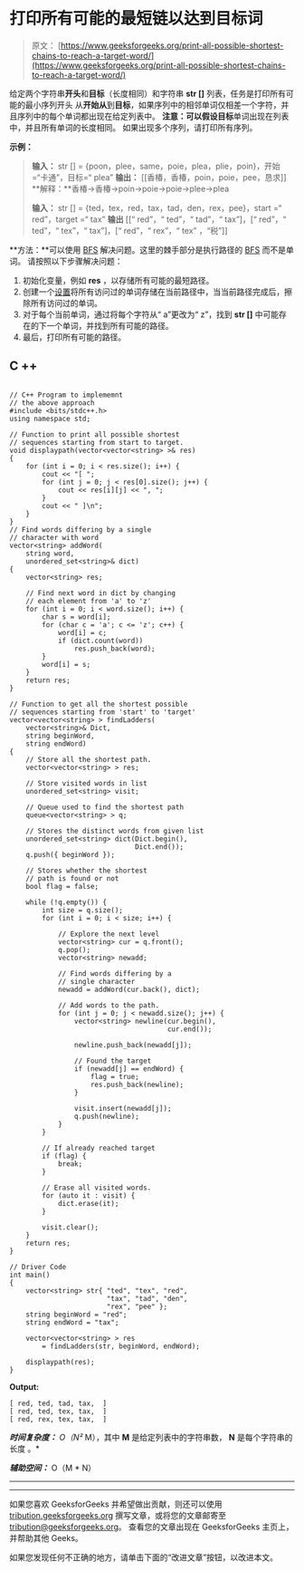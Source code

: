 # 打印所有可能的最短链以达到目标词

> 原文： [https://www.geeksforgeeks.org/print-all-possible-shortest-chains-to-reach-a-target-word/](https://www.geeksforgeeks.org/print-all-possible-shortest-chains-to-reach-a-target-word/)

给定两个字符串**开头**和**目标**（长度相同）和字符串 **str []** 列表，任务是打印所有可能的最小序列开头 从**开始从**到**目标**，如果序列中的相邻单词仅相差一个字符，并且序列中的每个单词都出现在给定列表中。
**注意：**可以假设**目标**单词出现在列表中，并且所有单词的长度相同。 如果出现多个序列，请打印所有序列。

**示例：**

> **输入：** str [] = {poon，plee，same，poie，plea，plie，poin}，开始=“卡通”，目标=“ plea”
> **输出：** [[香椿，香椿，poin，poie，pee，恳求]]
> **解释：**香椿→香椿→poin→poie→poie→plee→plea
> 
> **输入：** str [] = {ted，tex，red，tax，tad，den，rex，pee}，start =“ red”，target =“ tax”
> **输出** [[“ red”，“ ted”，“ tad”，“ tax”]，[“ red”，“ ted”，“ tex”，“ tax”]，[“ red”，“ rex”，“ tex” ，“税”]]

**方法：**可以使用 [BFS](https://www.geeksforgeeks.org/breadth-first-search-or-bfs-for-a-graph/) 解决问题。这里的棘手部分是执行路径的 [BFS](https://www.geeksforgeeks.org/breadth-first-search-or-bfs-for-a-graph/) 而不是单词。 请按照以下步骤解决问题：

1.  初始化变量，例如 **res** ，以存储所有可能的最短路径。
2.  创建一个[设置](https://www.geeksforgeeks.org/set-in-cpp-stl/)将所有访问过的单词存储在当前路径中，当当前路径完成后，擦除所有访问过的单词。
3.  对于每个当前单词，通过将每个字符从“ a”更改为“ z”，找到 **str []** 中可能存在的下一个单词，并找到所有可能的路径。
4.  最后，打印所有可能的路径。

## C ++

```

// C++ Program to implememnt 
// the above approach 
#include <bits/stdc++.h> 
using namespace std; 

// Function to print all possible shortest 
// sequences starting from start to target. 
void displaypath(vector<vector<string> >& res) 
{ 
    for (int i = 0; i < res.size(); i++) { 
        cout << "[ "; 
        for (int j = 0; j < res[0].size(); j++) { 
            cout << res[i][j] << ", "; 
        } 
        cout << " ]\n"; 
    } 
} 
// Find words differing by a single 
// character with word 
vector<string> addWord( 
    string word, 
    unordered_set<string>& dict) 
{ 
    vector<string> res; 

    // Find next word in dict by changing 
    // each element from 'a' to 'z' 
    for (int i = 0; i < word.size(); i++) { 
        char s = word[i]; 
        for (char c = 'a'; c <= 'z'; c++) { 
            word[i] = c; 
            if (dict.count(word)) 
                res.push_back(word); 
        } 
        word[i] = s; 
    } 
    return res; 
} 

// Function to get all the shortest possible 
// sequences starting from 'start' to 'target' 
vector<vector<string> > findLadders( 
    vector<string>& Dict, 
    string beginWord, 
    string endWord) 
{ 
    // Store all the shortest path. 
    vector<vector<string> > res; 

    // Store visited words in list 
    unordered_set<string> visit; 

    // Queue used to find the shortest path 
    queue<vector<string> > q; 

    // Stores the distinct words from given list 
    unordered_set<string> dict(Dict.begin(), 
                               Dict.end()); 
    q.push({ beginWord }); 

    // Stores whether the shortest 
    // path is found or not 
    bool flag = false; 

    while (!q.empty()) { 
        int size = q.size(); 
        for (int i = 0; i < size; i++) { 

            // Explore the next level 
            vector<string> cur = q.front(); 
            q.pop(); 
            vector<string> newadd; 

            // Find words differing by a 
            // single character 
            newadd = addWord(cur.back(), dict); 

            // Add words to the path. 
            for (int j = 0; j < newadd.size(); j++) { 
                vector<string> newline(cur.begin(), 
                                       cur.end()); 

                newline.push_back(newadd[j]); 

                // Found the target 
                if (newadd[j] == endWord) { 
                    flag = true; 
                    res.push_back(newline); 
                } 

                visit.insert(newadd[j]); 
                q.push(newline); 
            } 
        } 

        // If already reached target 
        if (flag) { 
            break; 
        } 

        // Erase all visited words. 
        for (auto it : visit) { 
            dict.erase(it); 
        } 

        visit.clear(); 
    } 
    return res; 
} 

// Driver Code 
int main() 
{ 
    vector<string> str{ "ted", "tex", "red", 
                        "tax", "tad", "den", 
                        "rex", "pee" }; 
    string beginWord = "red"; 
    string endWord = "tax"; 

    vector<vector<string> > res 
        = findLadders(str, beginWord, endWord); 

    displaypath(res); 
} 

```

**Output:**

```
[ red, ted, tad, tax,  ]
[ red, ted, tex, tax,  ]
[ red, rex, tex, tax,  ]

```

***时间复杂度：** O（N²* M），其中 **M** 是给定列表中的字符串数， **N** 是每个字符串的长度 。*

***辅助空间：*** O（M * N）



* * *

* * *

如果您喜欢 GeeksforGeeks 并希望做出贡献，则还可以使用 [tribution.geeksforgeeks.org](https://contribute.geeksforgeeks.org/) 撰写文章，或将您的文章邮寄至 tribution@geeksforgeeks.org。 查看您的文章出现在 GeeksforGeeks 主页上，并帮助其他 Geeks。

如果您发现任何不正确的地方，请单击下面的“改进文章”按钮，以改进本文。